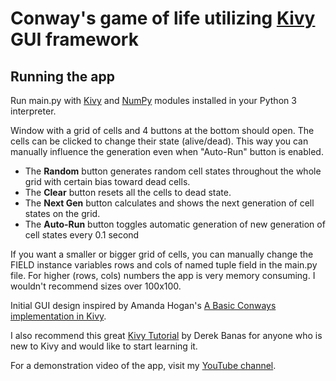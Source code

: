 <h1>Conway's game of life utilizing <a href="https://kivy.org">Kivy</a> GUI framework</h1>

<h2> Running the app</h2>
<p>
  Run main.py with <a href="https://kivy.org">Kivy</a> and <a href="http://www.numpy.org/">NumPy</a> modules installed in your Python 3 interpreter.
</p>

<p>
  Window with a grid of cells and 4 buttons at the bottom should open. The cells can be clicked to change their state (alive/dead). This way you can manually influence the generation even when "Auto-Run" button is enabled.
<ul>
  <li>The <b>Random</b> button generates random cell states throughout the whole grid with certain bias toward dead cells.</li>
  <li>The <b>Clear</b> button resets all the cells to dead state.</li>
  <li>The <b>Next Gen</b> button calculates and shows the next generation of cell states on the grid.</li>
  <li>The <b>Auto-Run</b> button toggles automatic generation of new generation of cell states every 0.1 second</li>
</ul>
</p>

<p>
  If you want a smaller or bigger grid of cells, you can manually change the FIELD instance variables rows and cols of named tuple field in the main.py file. For higher (rows, cols) numbers the app is very memory consuming. I wouldn't recommend sizes over 100x100.
</p>

<p>
  Initial GUI design inspired by Amanda Hogan's <a href="https://www.youtube.com/watch?v=5on8Ybe41tE">A Basic Conways implementation in Kivy</a>.
  
  I also recommend this great <a href="https://youtu.be/B79miUFD_ss">Kivy Tutorial</a> by Derek Banas for anyone who is new to Kivy and would like to start learning it.
  
  For a demonstration video of the app, visit my <a href="https://www.youtube.com/watch?v=k9kcgdP8aLY">YouTube channel</a>.
</p>
